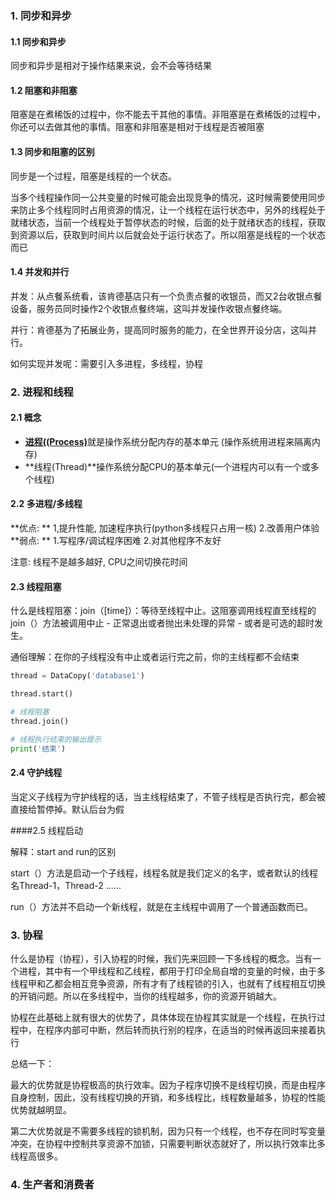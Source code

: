 ### 1. 同步和异步

#### 1.1 同步和异步

同步和异步是相对于操作结果来说，会不会等待结果

#### 1.2 阻塞和非阻塞

阻塞是在煮稀饭的过程中，你不能去干其他的事情。非阻塞是在煮稀饭的过程中，你还可以去做其他的事情。阻塞和非阻塞是相对于线程是否被阻塞

#### 1.3 同步和阻塞的区别

同步是一个过程，阻塞是线程的一个状态。

当多个线程操作同一公共变量的时候可能会出现竞争的情况，这时候需要使用同步来防止多个线程同时占用资源的情况，让一个线程在运行状态中，另外的线程处于就绪状态，当前一个线程处于暂停状态的时候，后面的处于就绪状态的线程，获取到资源以后，获取到时间片以后就会处于运行状态了。所以阻塞是线程的一个状态而已

#### 1.4 并发和并行

并发：从点餐系统看，该肯德基店只有一个负责点餐的收银员，而又2台收银点餐设备，服务员同时操作2个收银点餐终端，这叫并发操作收银点餐终端。

并行：肯德基为了拓展业务，提高同时服务的能力，在全世界开设分店，这叫并行。

如何实现并发呢：需要引入多进程，多线程，协程

### 2. 进程和线程

#### 2.1 概念

- [**进程((Process)**](http://www.cnblogs.com/Eva-J/articles/8253549.html)就是操作系统分配内存的基本单元 (操作系统用进程来隔离内存)
- **线程(Thread)**操作系统分配CPU的基本单元(一个进程内可以有一个或多个线程)

#### 2.2 多进程/多线程 

**优点: **
	1,提升性能, 加速程序执行(python多线程只占用一核) 
	2.改善用户体验 
**弱点: **
	1.写程序/调试程序困难 
	2.对其他程序不友好

注意: 线程不是越多越好, CPU之间切换花时间

#### 2.3 线程阻塞

什么是线程阻塞：join（[time]）：等待至线程中止。这阻塞调用线程直至线程的join（）方法被调用中止 - 正常退出或者抛出未处理的异常 - 或者是可选的超时发生。

通俗理解：在你的子线程没有中止或者运行完之前，你的主线程都不会结束 

```python
thread = DataCopy('database1')

thread.start()

# 线程阻塞
thread.join()

# 线程执行结束的输出提示
print('结束')
```

#### 2.4 守护线程

当定义子线程为守护线程的话，当主线程结束了，不管子线程是否执行完，都会被直接给暂停掉。默认后台为假

####2.5 线程启动

解释：start and run的区别

start（）方法是启动一个子线程，线程名就是我们定义的名字，或者默认的线程名Thread-1，Thread-2 ......

run（）方法并不启动一个新线程，就是在主线程中调用了一个普通函数而已。

### 3. 协程

什么是协程（协程），引入协程的时候，我们先来回顾一下多线程的概念。当有一个进程，其中有一个甲线程和乙线程，都用于打印全局自增的变量的时候，由于多线程甲和乙都会相互竞争资源，所有才有了线程锁的引入，也就有了线程相互切换的开销问题。所以在多线程中，当你的线程越多，你的资源开销越大。

协程在此基础上就有很大的优势了，具体体现在协程其实就是一个线程，在执行过程中，在程序内部可中断，然后转而执行别的程序，在适当的时候再返回来接着执行

总结一下：

最大的优势就是协程极高的执行效率。因为子程序切换不是线程切换，而是由程序自身控制，因此，没有线程切换的开销，和多线程比，线程数量越多，协程的性能优势就越明显。

第二大优势就是不需要多线程的锁机制，因为只有一个线程，也不存在同时写变量冲突，在协程中控制共享资源不加锁，只需要判断状态就好了，所以执行效率比多线程高很多。

### 4. 生产者和消费者

